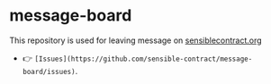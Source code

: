 # message-board

This repository is used for leaving message on [sensiblecontract.org](https://sensiblecontract.org)

- 👉 `[Issues](https://github.com/sensible-contract/message-board/issues)`.
